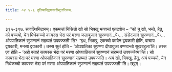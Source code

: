 ```yaml
---
title: ०४ ४-६ दुतियादिद्वयकारीसुत्तत्तिकम्

---
```


३९५-३९७. सावत्थिनिदानम्। एकमन्तं निसिन्नो खो सो भिक्खु भगवन्तं एतदवोच – ‘‘को नु खो, भन्ते, हेतु, को पच्चयो, येन मिधेकच्चो कायस्स भेदा परं मरणा जलाबुजानं सुपण्णानं…पे॰… संसेदजानं सुपण्णानं…पे॰… ओपपातिकानं सुपण्णानं सहब्यतं उपपज्जती’’ति? ‘‘इध, भिक्खु, एकच्चो कायेन द्वयकारी होति, वाचाय द्वयकारी, मनसा द्वयकारी। तस्स सुतं होति – ‘ओपपातिका सुपण्णा दीघायुका वण्णवन्तो सुखबहुला’ति। तस्स एवं होति – ‘अहो वताहं कायस्स भेदा परं मरणा ओपपातिकानं सुपण्णानं सहब्यतं उपपज्जेय्य’न्ति। सो कायस्स भेदा परं मरणा ओपपातिकानं सुपण्णानं सहब्यतं उपपज्जति। अयं खो, भिक्खु, हेतु, अयं पच्चयो, येन मिधेकच्चो कायस्स भेदा परं मरणा ओपपातिकानं सुपण्णानं सहब्यतं उपपज्जती’’ति। छट्ठम्।  

